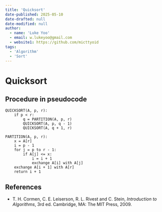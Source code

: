 ```yaml
---
title: 'Quicksort'
date-published: 2025-05-10
date-drafted: null
date-modified: null
author:
  - name: 'Luke Yoo'
  - email: w.lukeyoo@gmail.com
  - website1: https://github.com/micttyoid
tags:
  - 'Algorithm'
  - 'Sort'
---
```


# Quicksort

## Procedure in pseudocode

```pseudo
QUICKSORT(A, p, r):
    if p < r:
        q = PARTITION(A, p, r)
        QUICKSORT(A, p, q - 1)
        QUICKSORT(A, q + 1, r)

PARTITION(A, p, r):
    x = A[r]
    i = p - 1
    for j = p to r - 1:
        if A[j] <= x:
            i = i + 1
            exchange A[i] with A[j]
    exchange A[i + 1] with A[r]
    return i + 1
```

## References

- T. H. Cormen, C. E. Leiserson, R. L. Rivest and C. Stein, _Introduction to Algorithms_, 3rd ed. Cambridge, MA: The MIT Press, 2009.